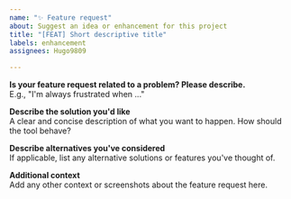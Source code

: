```yaml
---
name: "✨ Feature request"
about: Suggest an idea or enhancement for this project
title: "[FEAT] Short descriptive title"
labels: enhancement
assignees: Hugo9809

---
```


**Is your feature request related to a problem? Please describe.**  
E.g., "I'm always frustrated when ..."

**Describe the solution you'd like**  
A clear and concise description of what you want to happen. How should the tool behave?

**Describe alternatives you've considered**  
If applicable, list any alternative solutions or features you've thought of.

**Additional context**  
Add any other context or screenshots about the feature request here.
